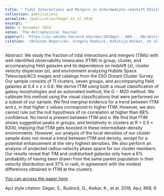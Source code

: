 ```yaml
---
title: " Tidal Interactions and Mergers in Intermediate-redshift EDisCS Clusters "
collection: publications
permalink: /publication/Deger_et_al_2018
excerpt: ''
date: 5 December 2018
venue: 'The Astrophysical Journal'
paperurl: 'https://ui.adsabs.harvard.edu/abs/2018ApJ...869....6D/abstract'
citation: '<b>Sinan Deger</b>, Gregory Rudnick, Kshitija Kelkar, et al.;  Tidal Interactions and Mergers in Intermediate-redshift EDisCS Clusters , The Astrophysical Journal, Volume 869, Number 1'
---
```


Abstract: We study the fraction of tidal interactions and mergers (TIMs) with well-identified observability timescales (fTIM) in group, cluster, and accompanying field galaxies and its dependence on redshift (z), cluster velocity dispersion (σ), and environment analyzing Hubble Space Telescope/ACS images and catalogs from the ESO Distant Cluster Survey. Our sample consists of 11 clusters, seven groups, and accompanying field galaxies at 0.4 ≤ z ≤ 0.8. We derive fTIM using both a visual classification of galaxy morphologies and an automated method, the G − M20 method. We calibrate this method using the visual classifications that were performed on a subset of our sample. We find marginal evidence for a trend between fTIM and z, in that higher z values correspond to higher fTIM. However, we also cannot rule out the null hypothesis of no correlation at higher than 68% confidence. No trend is present between fTIM and σ. We find that fTIM shows suggestive peaks in groups, and tentatively in clusters at R > 0.5 × R200, implying that fTIM gets boosted in these intermediate-density environments. However, our analysis of the local densities of our cluster sample does not reveal a trend between fTIM and density, except for a potential enhancement at the very highest densities. We also perform an analysis of projected radius–velocity phase space for our cluster members. Our results reveal that TIM and undisturbed galaxies only have a 6% probability of having been drawn from the same parent population in their velocity distribution and 37% in radii, in agreement with the modest differences obtained in fTIM at the clusters.

[You can access the paper here](https://ui.adsabs.harvard.edu/abs/2018ApJ...869....6D/abstract)


ApJ style citation: Deger, S., Rudnick, G., Kelkar, K., et al. 2018, ApJ, 869, 6
